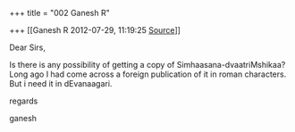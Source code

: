 +++
title = "002 Ganesh R"

+++
[[Ganesh R	2012-07-29, 11:19:25 [Source](https://groups.google.com/g/bvparishat/c/Mz39XSuVM4I)]]



Dear Sirs,  
  
Is there is any possibility of getting a copy of Simhaasana-dvaatriMshikaa? Long ago I had come across a foreign publication of it in roman characters. But i need it in dEvanaagari.  
  
regards  
  
  
ganesh  

